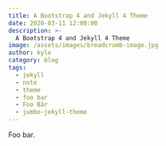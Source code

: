 ```yaml
---
title: A Bootstrap 4 and Jekyll 4 Theme
date: 2020-03-11 12:00:00
description: >-
  A Bootstrap 4 and Jekyll 4 Theme
image: /assets/images/breadcrumb-image.jpg
author: kyle
category: blog
tags:
  - jekyll
  - note
  - theme
  - foo bar
  - Foo Băr
  - jumbo-jekyll-theme
---
```


Foo bar.
